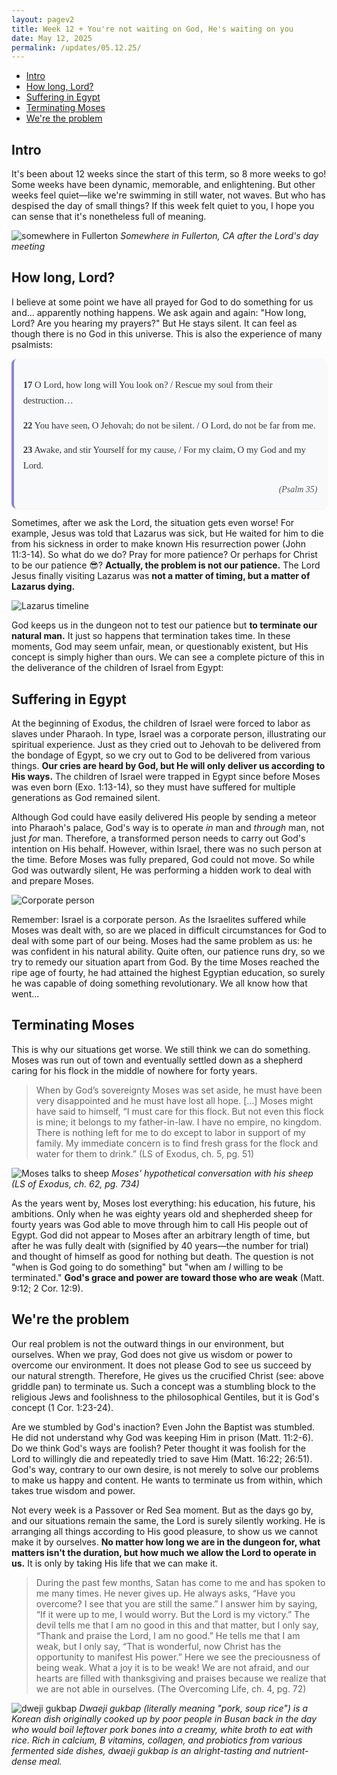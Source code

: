 ```yaml
---
layout: pagev2
title: Week 12 + You're not waiting on God, He's waiting on you
date: May 12, 2025
permalink: /updates/05.12.25/
---
```

- [Intro](#intro)
- [How long, Lord?](#how-long-lord)
- [Suffering in Egypt](#suffering-in-egypt)
- [Terminating Moses](#terminating-moses)
- [We're the problem](#were-the-problem)

## Intro

It's been about 12 weeks since the start of this term, so 8 more weeks to go! Some weeks have been dynamic, memorable, and enlightening. But other weeks feel quiet—like we're swimming in still water, not waves. But who has despised the day of small things? If this week felt quiet to you, I hope you can sense that it's nonetheless full of meaning.

![somewhere in Fullerton](../../img/05.12.25.4.webp)
*Somewhere in Fullerton, CA after the Lord's day meeting*

## How long, Lord?

I believe at some point we have all prayed for God to do something for us and… apparently nothing happens. We ask again and again: "How long, Lord? Are you hearing my prayers?" But He stays silent. It can feel as though there is no God in this universe. This is also the experience of many psalmists:

<div style="background: #f8f9fa; border-left: 4px solid #8884d8; padding: 1em 1em 0.25em 1em; margin: 1em 0; font-family: 'Georgia', serif; font-size: 1.05em; line-height: 1.7; color: #333; border-radius: 8px; box-shadow: 0 1px 4px rgba(0,0,0,0.05);">
<p style="margin-bottom: 0.8em;"><strong>17</strong> O Lord, how long will You look on? / Rescue my soul from their destruction…</p>
<p style="margin-bottom: 0.8em;"><strong>22</strong> You have seen, O Jehovah; do not be silent. / O Lord, do not be far from me.</p>
<p style="margin-bottom: 0.8em;"><strong>23</strong> Awake, and stir Yourself for my cause, / For my claim, O my God and my Lord.</p>
<p style="text-align: right; font-size: 0.95em; font-style: italic; color: #555;">(Psalm 35)</p>
</div>

Sometimes, after we ask the Lord, the situation gets even worse! For example, Jesus was told that Lazarus was sick, but He waited for him to die from his sickness in order to make known His resurrection power (John 11:3-14). So what do we do? Pray for more patience? Or perhaps for Christ to be our patience 😎? **Actually, the problem is not our patience.** The Lord Jesus finally visiting Lazarus was **not a matter of timing, but a matter of Lazarus dying.**

![Lazarus timeline](../../img/05.12.25.1.webp)

God keeps us in the dungeon not to test our patience but **to terminate our natural man.** It just so happens that termination takes time. In these moments, God may seem unfair, mean, or questionably existent, but His concept is simply higher than ours. We can see a complete picture of this in the deliverance of the children of Israel from Egypt:

## Suffering in Egypt

At the beginning of Exodus, the children of Israel were forced to labor as slaves under Pharaoh. In type, Israel was a corporate person, illustrating our spiritual experience. Just as they cried out to Jehovah to be delivered from the bondage of Egypt, so we cry out to God to be delivered from various things. **Our cries are heard by God, but He will only deliver us according to His ways.** The children of Israel were trapped in Egypt since before Moses was even born (Exo. 1:13-14), so they must have suffered for multiple generations as God remained silent.

Although God could have easily delivered His people by sending a meteor into Pharaoh's palace, God's way is to operate *in* man and *through* man, not just *for* man. Therefore, a transformed person needs to carry out God's intention on His behalf. However, within Israel, there was no such person at the time. Before Moses was fully prepared, God could not move. So while God was outwardly silent, He was performing a hidden work to deal with and prepare Moses.

![Corporate person](../../img/05.12.25.2.webp)

Remember: Israel is a corporate person. As the Israelites suffered while Moses was dealt with, so are we placed in difficult circumstances for God to deal with some part of our being. Moses had the same problem as us: he was confident in his natural ability. Quite often, our patience runs dry, so we try to remedy our situation apart from God. By the time Moses reached the ripe age of fourty, he had attained the highest Egyptian education, so surely he was capable of doing something revolutionary. We all know how that went...

## Terminating Moses

This is why our situations get worse. We still think we can do something. Moses was run out of town and eventually settled down as a shepherd caring for his flock in the middle of nowhere for forty years.

>When by God’s sovereignty Moses was set aside, he must have been very disappointed and he must have lost all hope. […] Moses might have said to himself, “I must care for this flock. But not even this flock is mine; it belongs to my father-in-law. I have no empire, no kingdom. There is nothing left for me to do except to labor in support of my family. My immediate concern is to find fresh grass for the flock and water for them to drink.” (LS of Exodus, ch. 5, pg. 51)

![Moses talks to sheep](../../img/05.12.25.3.webp)
*Moses' hypothetical conversation with his sheep (LS of Exodus, ch. 62, pg. 734)*

As the years went by, Moses lost everything: his education, his future, his ambitions. Only when he was eighty years old and shepherded sheep for fourty years was God able to move through him to call His people out of Egypt. God did not appear to Moses after an arbitrary length of time, but after he was fully dealt with (signified by 40 years—the number for trial) and thought of himself as good for nothing but death. The question is not "when is God going to do something" but "when am *I* willing to be terminated." **God's grace and power are toward those who are weak** (Matt. 9:12; 2 Cor. 12:9).

## We're the problem

Our real problem is not the outward things in our environment, but ourselves. When we pray, God does not give us wisdom or power to overcome our environment. It does not please God to see us succeed by our natural strength. Therefore, He gives us the crucified Christ (see: above griddle pan) to terminate us. Such a concept was a stumbling block to the religious Jews and foolishness to the philosophical Gentiles, but it is God's concept (1 Cor. 1:23-24). 

Are we stumbled by God's inaction? Even John the Baptist was stumbled. He did not understand why God was keeping Him in prison (Matt. 11:2-6). Do we think God's ways are foolish? Peter thought it was foolish for the Lord to willingly die and repeatedly tried to save Him (Matt. 16:22; 26:51). God's way, contrary to our own desire, is not merely to solve our problems to make us happy and content. He wants to terminate us from within, which takes true wisdom and power. 

Not every week is a Passover or Red Sea moment. But as the days go by, and our situations remain the same, the Lord is surely silently working. He is arranging all things according to His good pleasure, to show us we cannot make it by ourselves. **No matter how long we are in the dungeon for, what matters isn't the duration, but how much we allow the Lord to operate in us.** It is only by taking His life that we can make it.

>During the past few months, Satan has come to me and has spoken to me many times. He never gives up. He always asks, “Have you overcome? I see that you are still the same.” I answer him by saying, “If it were up to me, I would worry. But the Lord is my victory.” The devil tells me that I am no good in this and that matter, but I only say, “Thank and praise the Lord, I am no good.” He tells me that I am weak, but I only say, “That is wonderful, now Christ has the opportunity to manifest His power.” Here we see the preciousness of being weak. What a joy it is to be weak! We are not afraid, and our hearts are filled with thanksgiving and praises because we realize that we are not able in ourselves. (The Overcoming Life, ch. 4, pg. 72)

![dweji gukbap](../../img/05.12.25.5.webp)
*Dwaeji gukbap (literally meaning "pork, soup rice") is a Korean dish originally cooked up by poor people in Busan back in the day who would boil leftover pork bones into a creamy, white broth to eat with rice. Rich in calcium, B vitamins, collagen, and probiotics from various fermented side dishes, dwaeji gukbap is an alright-tasting and nutrient-dense meal.*